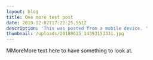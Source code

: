 ```yaml
---
layout: blog
title: One more test post
date: 2019-12-07T17:22:25.551Z
description: 'This was posted from a mobile device. '
thumbnail: /uploads/20180625_14393153331.jpg
---
```

MMoreMore text here to have something to look at.

